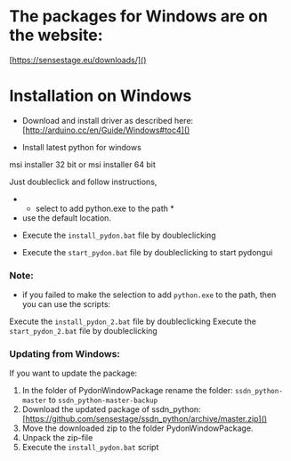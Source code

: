# The packages for Windows are on the website:

[https://sensestage.eu/downloads/]()

# Installation on Windows

* Download and install driver as described here: [http://arduino.cc/en/Guide/Windows#toc4]()

* Install latest python for windows

msi installer 32 bit
or
msi installer 64 bit

Just doubleclick and follow instructions,
- * select to add python.exe to the path *
- use the default location.

* Execute the `install_pydon.bat` file by doubleclicking

* Execute the `start_pydon.bat` file by doubleclicking to start pydongui


### Note:

* if you failed to make the selection to add `python.exe` to the path, then you can use the scripts:

Execute the `install_pydon_2.bat` file by doubleclicking
Execute the `start_pydon_2.bat` file by doubleclicking


### Updating from Windows:

If you want to update the package:

1. In the folder of PydonWindowPackage rename the folder: `ssdn_python-master` to `ssdn_python-master-backup`
2. Download the updated package of ssdn_python: [https://github.com/sensestage/ssdn_python/archive/master.zip]()
3. Move the downloaded zip to the folder PydonWindowPackage.
4. Unpack the zip-file
5. Execute the `install_pydon.bat` script


